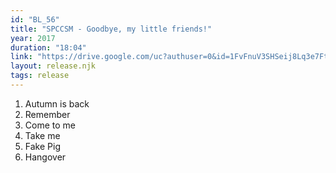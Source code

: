 ```yaml
---
id: "BL_56"
title: "SPCCSM - Goodbye, my little friends!"
year: 2017
duration: "18:04"
link: "https://drive.google.com/uc?authuser=0&id=1FvFnuV3SHSeij8Lq3e7FtifQAFzJYTzT&export=download"
layout: release.njk
tags: release
---
```


01. Autumn is back
02. Remember
03. Come to me
04. Take me
05. Fake Pig
06. Hangover
